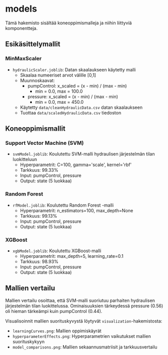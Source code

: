 # models

Tämä hakemisto sisältää koneoppimismalleja ja niihin liittyviä komponentteja.

## Esikäsittelymallit

### MinMaxScaler
- `hydraulicScaler.joblib`: Datan skaalaukseen käytetty malli
  - Skaalaa numeeriset arvot välille [0,1]
  - Muunnoskaavat:
    * pumpControl: x_scaled = (x - min) / (max - min)
      - min = 0.0, max = 100.0
    * pressure: x_scaled = (x - min) / (max - min)
      - min = 0.0, max = 450.0
  - Käytetty `data/cleanHydraulicData.csv` datan skaalaukseen
  - Tuottaa `data/scaledHydraulicData.csv` tiedoston

## Koneoppimismallit

### Support Vector Machine (SVM)
- `svmModel.joblib`: Koulutettu SVM-malli hydraulisen järjestelmän tilan luokitteluun
  - Hyperparametrit: C=100, gamma='scale', kernel='rbf'
  - Tarkkuus: 99.33%
  - Input: pumpControl, pressure
  - Output: state (5 luokkaa)

### Random Forest
- `rfModel.joblib`: Koulutettu Random Forest -malli
  - Hyperparametrit: n_estimators=100, max_depth=None
  - Tarkkuus: 99.13%
  - Input: pumpControl, pressure
  - Output: state (5 luokkaa)

### XGBoost
- `xgbModel.joblib`: Koulutettu XGBoost-malli
  - Hyperparametrit: max_depth=5, learning_rate=0.1
  - Tarkkuus: 98.93%
  - Input: pumpControl, pressure
  - Output: state (5 luokkaa)

## Mallien vertailu

Mallien vertailu osoittaa, että SVM-malli suoriutuu parhaiten hydraulisen järjestelmän tilan luokittelussa. Ominaisuuksien tärkeydessä pressure (0.56) oli hieman tärkeämpi kuin pumpControl (0.44).

Visualisoinnit mallien suorituskyvystä löytyvät `visualization`-hakemistosta:
- `learningCurves.png`: Mallien oppimiskäyrät
- `hyperparameterEffects.png`: Hyperparametrien vaikutukset mallien suorituskykyyn
- `model_comparisons.png`: Mallien sekaannusmatriisit ja tarkkuusvertailu

